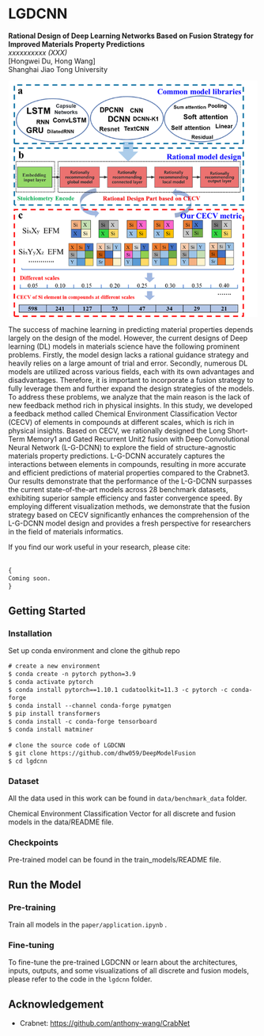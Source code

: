 # LGDCNN

<strong>**Rational Design of Deep Learning Networks Based on Fusion Strategy for Improved Materials Property Predictions**</strong> </br>
<em>xxxxxxxxxx (XXX)</em>  </br>
[Hongwei Du, Hong Wang] </br>
Shanghai Jiao Tong University </br>

<img src="figs/scheme.png" width="600">

The success of machine learning in predicting material properties depends largely on the design of the model. However, the current designs of Deep learning (DL) models in materials science have the following prominent problems. Firstly, the model design lacks a rational guidance strategy and heavily relies on a large amount of trial and error. Secondly, numerous DL models are utilized across various fields, each with its own advantages and disadvantages. Therefore, it is important to incorporate a fusion strategy to fully leverage them and further expand the design strategies of the models. To address these problems, we analyze that the main reason is the lack of new feedback method rich in physical insights. In this study, we developed a feedback method called Chemical Environment Classification Vector (CECV) of elements in compounds at different scales, which is rich in physical insights. Based on CECV, we rationally designed the Long Short-Term Memory1 and Gated Recurrent Unit2 fusion with Deep Convolutional Neural Network (L-G-DCNN) to explore the field of structure-agnostic materials property predictions. L-G-DCNN accurately captures the interactions between elements in compounds, resulting in more accurate and efficient predictions of material properties compared to the Crabnet3. Our results demonstrate that the performance of the L-G-DCNN surpasses the current state-of-the-art models across 28 benchmark datasets, exhibiting superior sample efficiency and faster convergence speed. By employing different visualization methods, we demonstrate that the fusion strategy based on CECV significantly enhances the comprehension of the L-G-DCNN model design and provides a fresh perspective for researchers in the field of materials informatics.

If you find our work useful in your research, please cite:

```

{
Coming soon.
}
```


## Getting Started

### Installation

Set up conda environment and clone the github repo

```
# create a new environment
$ conda create -n pytorch python=3.9
$ conda activate pytorch
$ conda install pytorch==1.10.1 cudatoolkit=11.3 -c pytorch -c conda-forge
$ conda install --channel conda-forge pymatgen
$ pip install transformers
$ conda install -c conda-forge tensorboard
$ conda install matminer

# clone the source code of LGDCNN
$ git clone https://github.com/dhw059/DeepModelFusion
$ cd lgdcnn
```

### Dataset

All the data used in this work can be found in `data/benchmark_data` folder. 

Chemical Environment Classification Vector for all discrete and fusion models in the data/README file.

### Checkpoints

Pre-trained model can be found in the train_models/README file.

## Run the Model

### Pre-training

Train all  models in the   `paper/application.ipynb` .

### Fine-tuning

To fine-tune the pre-trained LGDCNN or learn about the architectures, inputs, outputs, and some visualizations of all discrete and fusion models, please refer to the code in the   `lgdcnn`  folder.
## Acknowledgement
- Crabnet: https://github.com/anthony-wang/CrabNet

  
